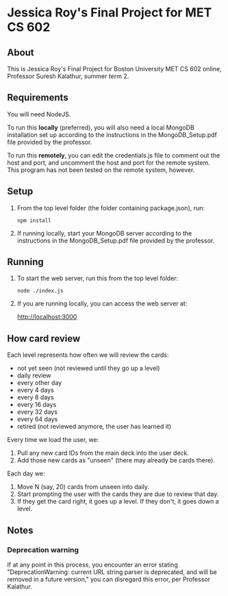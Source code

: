 # Jessica Roy's Final Project for MET CS 602

## About

This is Jessica Roy's Final Project for Boston University MET CS 602 online, Professor Suresh Kalathur, summer term 2. 

## Requirements

You will need NodeJS. 

To run this **locally** (preferred), you will also need a local MongoDB installation set up according to the instructions in the MongoDB_Setup.pdf file provided by the professor.

To run this **remotely**, you can edit the credentials.js file to comment out the host and port, and uncomment the host and port for the remote system. This program has not been tested on the remote system, however.

## Setup

1. From the top level folder (the folder containing package.json), run:

    `npm install`

2. If running locally, start your MongoDB server according to the instructions in the MongoDB_Setup.pdf file provided by the professor.

## Running

1. To start the web server, run this from the top level folder:

    `node ./index.js`
    

2. If you are running locally, you can access the web server at:

    <http://localhost:3000>

## How card review

Each level represents how often we will review the cards:
* not yet seen (not reviewed until they go up a level)
* daily review
* every other day
* every 4 days
* every 8 days
* every 16 days
* every 32 days
* every 64 days
* retired (not reviewed anymore, the user has learned it)

Every time we load the user, we:
1. Pull any new card IDs from the main deck into the user deck. 
2. Add those new cards as "unseen" (there may already be cards there).

Each day we:
1. Move N (say, 20) cards from unseen into daily.
2. Start prompting the user with the cards they are due to review that day. 
3. If they get the card right, it goes up a level. If they don't, it goes down a level.

## Notes

### Deprecation warning
If at any point in this process, you encounter an error stating "DeprecationWarning: current URL string parser is deprecated, and will be removed in a future version," you can disregard this error, per Professor Kalathur.
